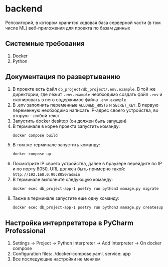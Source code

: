 # backend
Репозиторий, в котором хранится кодовая база серверной части (в том числе ML) веб-приложения для проекта по базам данных

## Системные требования
1. Docker
2. Python

## Документация по развертыванию

1. В проекте есть файл `db_project/db_project/.env.example`. В той же директории, где лежит `.env.example` необходимо создать файл `.env` и скопировать в него содержимое файла `.env.example` 
2. В .env заполнить переменные `ALLOWED_HOSTS` и `SECRET_KEY`. В первую переменную необходимо написать IP-адрес своего устройства, во вторую - любой текст
3. Запустить docker desktop (он должен быть запущен)
4. В терминале в корне проекта запустить команду:
    ```bash
    docker compose build
    ```
5. В том же терминале запустить команду:
    ```bash
    docker compose up
    ```
6. Посмотрите IP своего устройства, далее в браузере перейдите по IP и по порту 8050, URL должен быть примерно такой: `http://192.168.0.90:8050/admin`
7. В терминале выполните следующую команду:
    ```bash
    docker exec db_project-app-1 poetry run python3 manage.py migrate
    ```
8. Также в терминале запустите еще одну команду:
    ```bash
    docker exec db_project-app-1 poetry run python3 manage.py createsuperuser
    ```

## Настройка интерпретатора в PyCharm Professional
1. Settings -> Project -> Python Interpreter -> Add Interpreter -> On docker compose
2. Configuration files: ./docker-compose.yaml, service: app
3. Все последующие настройки не меняем
